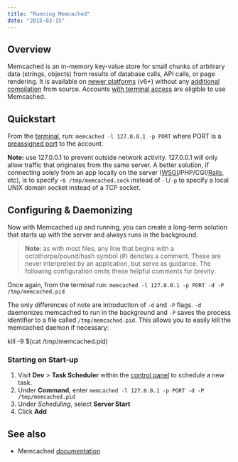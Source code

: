 ```yaml
---
title: "Running Memcached"
date: "2015-03-15"
---
```


## Overview

Memcached is an in-memory key-value store for small chunks of arbitrary data (strings, objects) from results of database calls, API calls, or page rendering. It is available on [newer platforms](https://kb.apiscp.com/platform/determining-platform-version/ "Determining platform version") (v6+) without any [additional compilation](https://kb.apiscp.com/terminal/compiling-programs/ "Compiling programs") from source. Accounts [with terminal access](https://kb.apiscp.com/terminal/is-terminal-access-available/ "Is terminal access available?") are eligible to use Memcached.

## Quickstart

From the [terminal](https://kb.apiscp.com/terminal/accessing-terminal/ "Accessing terminal"), run: `memcached -l 127.0.0.1 -p PORT` where PORT is a [preassigned port](https://kb.apiscp.com/terminal/listening-ports/ "Listening on ports") to the account.

**Note:** use 127.0.0.1 to prevent outside network activity. 127.0.0.1 will only allow traffic that originates from the same server. A better solution, if connecting solely from an app locally on the server ([WSGI](https://kb.apiscp.com/python/using-wsgi/ "Using WSGI")/PHP/CGI/[Rails](https://kb.apiscp.com/ruby/setting-rails-passenger/ "Setting up Rails with Passenger"), etc), is to specify -s` /tmp/memcached.sock` instead of `-l`/`-p` to specify a local UNIX domain socket instead of a TCP socket.

## Configuring & Daemonizing

Now with Memcached up and running, you can create a long-term solution that starts up with the server and always runs in the background.

> **Note**: as with most files, any line that begins with a octothorpe/pound/hash symbol (#) denotes a comment. These are never interpreted by an application, but serve as guidance. The following configuration omits these helpful comments for brevity.

Once again, from the terminal run: `memcached -l 127.0.0.1 -p PORT -d -P /tmp/memcached.pid`

The only differences of note are introduction of `-d` and `-P` flags. `-d` daemonizes memcached to run in the background and `-P` saves the process identifier to a file called `/tmp/memcached.pid`. This allows you to easily kill the memcached daemon if necessary:

kill -9 $(cat /tmp/memcached.pid)

### Starting on Start-up

1. Visit **Dev** > **Task Scheduler** within the [control panel](https://kb.apiscp.com/control-panel/logging-into-the-control-panel/ "Logging into the control panel") to schedule a new task.
2. Under **Command**, enter `memcached -l 127.0.0.1 -p PORT -d -P /tmp/memcached.pid`
3. Under _Scheduling_, select **Server Start**
4. Click **Add**

## See also

- Memcached [documentation](https://code.google.com/p/memcached/wiki/NewStart)
